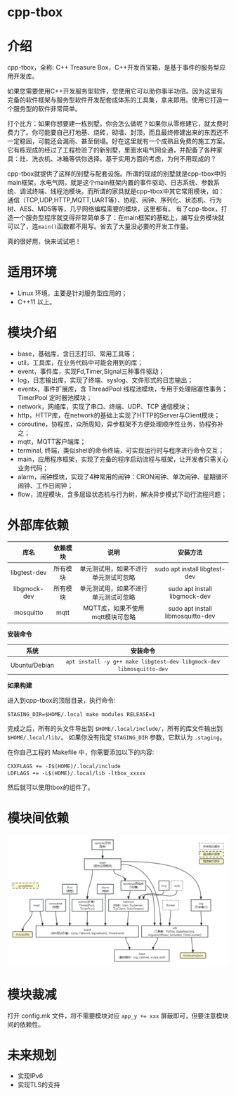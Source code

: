 # cpp-tbox

# 介绍
cpp-tbox，全称: C++ Treasure Box，C++开发百宝箱，是基于事件的服务型应用开发库。

如果您需要使用C++开发服务型软件，您使用它可以助你事半功倍。因为这里有完备的软件框架与服务型软件开发配套成体系的工具集，拿来即用。使用它打造一个服务型的软件非常简单。

打个比方：如果你想要建一栋别墅。你会怎么做呢？如果你从零修建它，就太费时费力了。你可能要自己打地基、烧砖，砌墙、封顶，而且最终修建出来的东西还不一定稳固，可能还会漏雨、甚至倒塌。好在这里就有一个成熟且免费的施工方案。它有栋现成的经过了工程检验了的新别墅，里面水电气网全通，并配备了各种家具：灶、洗衣机、冰箱等供你选择。基于实用方面的考虑，为何不用现成的？

cpp-tbox就提供了这样的别墅与配套设施。所谓的现成的别墅就是cpp-tbox中的main框架。水电气网，就是这个main框架内置的事件驱动、日志系统、参数系统、调试终端、线程池模块。而所谓的家具就是cpp-tbox中其它常用模块，如：通信（TCP,UDP,HTTP,MQTT,UART等）、协程、闹钟、序列化、状态机、行为树、AES、MD5等等，几乎网络编程需要的模块，这里都有。
有了cpp-tbox，打造一个服务型程序就变得非常简单多了：在main框架的基础上，编写业务模块就可以了，连`main()`函数都不用写。省去了大量没必要的开发工作量。

真的很好用，快来试试吧！

# 适用环境

- Linux 环境，主要是针对服务型应用的；
- C++11 以上。

# 模块介绍

- base，基础库，含日志打印、常用工具等；
- util，工具库，在业务代码中可能会用到的库；
- event，事件库，实现Fd,Timer,Signal三种事件驱动；
- log，日志输出库，实现了终端、syslog、文件形式的日志输出；
- eventx，事件扩展库，含 ThreadPool 线程池模块，专用于处理阻塞性事务；TimerPool 定时器池模块；
- network，网络库，实现了串口、终端、UDP、TCP 通信模块；
- http，HTTP库，在network的基础上实现了HTTP的Server与Client模块；
- coroutine，协程库，众所周知，异步框架不方便处理顺序性业务，协程弥补之；
- mqtt，MQTT客户端库；
- terminal, 终端，类似shell的命令终端，可实现运行时与程序进行命令交互；
- main，应用程序框架，实现了完备的程序启动流程与框架，让开发者只需关心业务代码；
- alarm，闹钟模块，实现了4种常用的闹钟：CRON闹钟、单次闹钟、星期循环闹钟、工作日闹钟；
- flow，流程模块，含多层级状态机与行为树，解决异步模式下动行流程问题；

# 外部库依赖

| 库名 | 依赖模块 | 说明 | 安装方法 |
|:----:|:--------:|:----:|:--------:|
| libgtest-dev | 所有模块 | 单元测试用，如果不进行单元测试可忽略 | sudo apt install libgtest-dev |
| libgmock-dev | 所有模块 | 单元测试用，如果不进行单元测试可忽略 | sudo apt install libgmock-dev |
| mosquitto | mqtt | MQTT库，如果不使用mqtt模块可忽略 | sudo apt install libmosquitto-dev |


**安装命令**

| 系统 | 安装命令 |
|:----:|:------:|
| Ubuntu/Debian | `apt install -y g++ make libgtest-dev libgmock-dev libmosquitto-dev` |

**如果构建**

进入到cpp-tbox的顶层目录，执行命令:  
```
STAGING_DIR=$HOME/.local make modules RELEASE=1
```

完成之后，所有的头文件导出到 `$HOME/.local/include/`，所有的库文件输出到 `$HOME/.local/lib/`。
如果你没有指定 `STAGING_DIR` 参数，它默认为 `.staging`。

在你自己工程的 Makefile 中，你需要添加以下的内容:
```
CXXFLAGS += -I$(HOME)/.local/include
LDFLAGS += -L$(HOME)/.local/lib -ltbox_xxxxx
```
然后就可以使用tbox的组件了。

# 模块间依赖

![](/documents/images/modules-dependence.png)

# 模块裁减

打开 config.mk 文件，将不需要模块对应 `app_y += xxx` 屏蔽即可，但要注意模块间的依赖性。

# 未来规划

- 实现IPv6
- 实现TLS的支持

